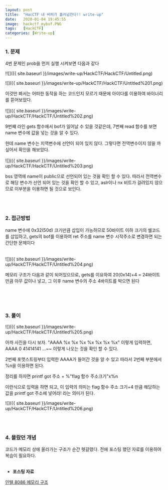 ```yaml
---
layout: post
title:  "HacCTF 내 버퍼가 흘러넘친다!! write-up"
date:   2020-01-04 19:45:55
image:  hackctf_mybuf.PNG
tags:   [HackCTF]
categories: [Write-up]
---
```


### 1.  문제

4번 문제인 prob을 먼저 실행 시켜보면 다음과 같다

!![]({{ site.baseurl }}/images/write-up/HackCTF/HackCTF/Untitled.png)

![]({{ site.baseurl }}/images/write-up/HackCTF/HackCTF/Untitled%201.png)

이것만 봐서는 어떠한 동작을 하는 코드인지 모르기 때문에 아이다를 이용하여 바이너리를 뜯어보았다.
<br>  
![]({{ site.baseurl }}/images/write-up/HackCTF/HackCTF/Untitled%202.png)

9번쨰 라인 gets 함수에서 bof가 일어날 수 있을 것같은데, 7번째 read 함수를 보면 name 변수에 값을 넣는 것을 알 수 있다. 

헌데 name 변수는 지역변수에 선언이 되어 있지 않다. 그렇다면 전역변수이지 않을 까 싶어서 확인을 해보았다.
<br>  
![]({{ site.baseurl }}/images/write-up/HackCTF/HackCTF/Untitled%203.png)

bss 영역에 name이 public으로 선언되어 있는 것을 확인 할 수 있다. 따라서 전역변수로 해당 변수가 선언 되어 있는 것을 확인 할 수 있고, aslr이나 nx 비트가 걸려있지 않으므로 이부분을 이용하면 될 것으로 보인다.


<br><br>
### 2. 접근방법

name 변수에 0x32(50d) 크기만큼 삽입이 가능하므로 50바이트 이하 크기의 쉘코드를 삽입하고, gets의 bof를 이용하여 ret 주소를 name 변수 시작주소로 변경하면 되는 간단한 문제이다
<br><br>  
![]({{ site.baseurl }}/images/write-up/HackCTF/HackCTF/Untitled%204.png)

메모리 구조가 다음과 같이 되어있으므로, gets를 이요하여 20(0x14)+4 = 24바이트 만큼 아무 값이나 넣고, 그 이후 name 변수의 주소 4바이트를 박으면 된다


<br><br><br> 
### 3. 풀이

![]({{ site.baseurl }}/images/write-up/HackCTF/HackCTF/Untitled%205.png)

아까 사진을 다시 보자. "AAAA %x %x %x %x %x %x %x" 이렇게 입력하면, AAAA 0 41414141 ...~~ 이렇게 나오는 것을 확인 할 수 있다. 

2번째 포맷스트링부터 입력한 AAAA가 들어간 것을 알 수 있고 따라서 2번째 부분에서 %n을 이용하면 된다.

정리를 하자면 printf got 주소 + %"flag 함수 주소크기"x%n

이런식으로 입력을 하면 되고, 이 입력의 의미는 flag 함수 주소 크기+4 만큼 해당하는 값을 printf got 주소에 넣어라! 라는 의미가 된다.

![]({{ site.baseurl }}/images/write-up/HackCTF/HackCTF/Untitled%206.png)


<br><br>
### 4. 몰랐던 개념

코드가 메모리 상에 올라가는 구조가 순간 헷갈렸다. 전에 포스팅 했던 자료를 이용하여 복습이 필요하다.  
<br>  
- **포스팅 자료**

[인텔 8086 메모리 구조](https://wogh8732.tistory.com/87?category=711515)